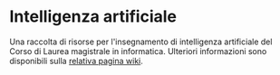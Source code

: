# Intelligenza artificiale

Una raccolta di risorse per l'insegnamento di intelligenza artificiale del Corso di
Laurea magistrale in informatica. Ulteriori informazioni sono disponibili sulla
[relativa pagina
wiki](https://csunibo.github.io/wiki/raccolte-di-risorse/index.html).
